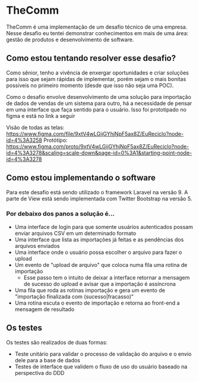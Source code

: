 # TheComm

TheComm é uma implementação de um desafio técnico de uma empresa. Nesse desafio eu tentei demonstrar conhecimentos em mais de uma área: gestão de produtos e desenvolvimento de software.

## Como estou tentando resolver esse desafio?

Como sênior, tenho a vivência de enxergar oportunidades e criar soluções para isso que sejam rápidas de implementar, porém sejam o mais bonitas possíveis no primeiro momento (desde que isso não seja uma POC).

Como o desafio envolve desenvolvimento de uma solução para importação de dados de vendas de um sistema para outro, há a necessidade de pensar em uma interface que faça sentido para o usuário. Isso foi prototipado no figma e está no link a seguir

Visão de todas as telas: https://www.figma.com/file/9xtV4wLGijGYhjNpF5ax8Z/EuReciclo?node-id=4%3A3258
Protótipo: https://www.figma.com/proto/9xtV4wLGijGYhjNpF5ax8Z/EuReciclo?node-id=4%3A3278&scaling=scale-down&page-id=0%3A1&starting-point-node-id=4%3A3278

## Como estou implementando o software

Para este desafio está sendo utilizado o framework Laravel na versão 9. A parte de View está sendo implementada com Twitter Bootstrap na versão 5.

### Por debaixo dos panos a solução é...

- Uma interface de login para que somente usuários autenticados possam enviar arquivos CSV em um determinado formato
- Uma interface que lista as importações já feitas e as pendências dos arquivos enviados
- Uma interface onde o usuário possa escolher o arquivo para fazer o upload
- Um evento de "upload de arquivo" que coloca numa fila uma rotina de importação
	- Esse passo tem o intuito de deixar a interface retornar a mensagem de sucesso do upload e avisar que a importação é assíncrona
- Uma fila que roda as rotinas importação e gera um evento de "importação finalizada com (sucesso|fracasso)"
- Uma rotina escuta o evento de importação e retorna ao front-end a mensagem de resultado

## Os testes

Os testes são realizados de duas formas:

- Teste unitário para validar o processo de validação do arquivo e o envio dele para a base de dados
- Testes de interface que validem o fluxo de uso do usuário baseado na perspectiva do DDD